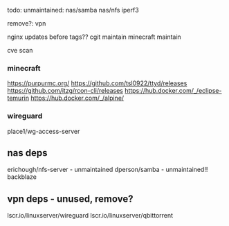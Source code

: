 todo:
unmaintained:
nas/samba
nas/nfs
iperf3

remove?:
vpn

nginx updates before tags??
cgit maintain
minecraft maintain

cve scan

### minecraft
https://purpurmc.org/
https://github.com/tsl0922/ttyd/releases
https://github.com/itzg/rcon-cli/releases
https://hub.docker.com/_/eclipse-temurin
https://hub.docker.com/_/alpine/

### wireguard
place1/wg-access-server

## nas deps
erichough/nfs-server - unmaintained
dperson/samba - unmaintained!!
backblaze

## vpn deps - unused, remove?
lscr.io/linuxserver/wireguard
lscr.io/linuxserver/qbittorrent
